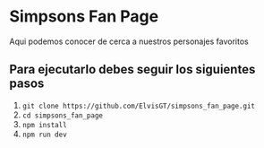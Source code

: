 # Simpsons Fan Page

Aqui podemos conocer de cerca a nuestros personajes favoritos

## Para ejecutarlo debes seguir los siguientes pasos
1. `git clone https://github.com/ElvisGT/simpsons_fan_page.git`
2. `cd simpsons_fan_page`
3. `npm install`
4. `npm run dev`

